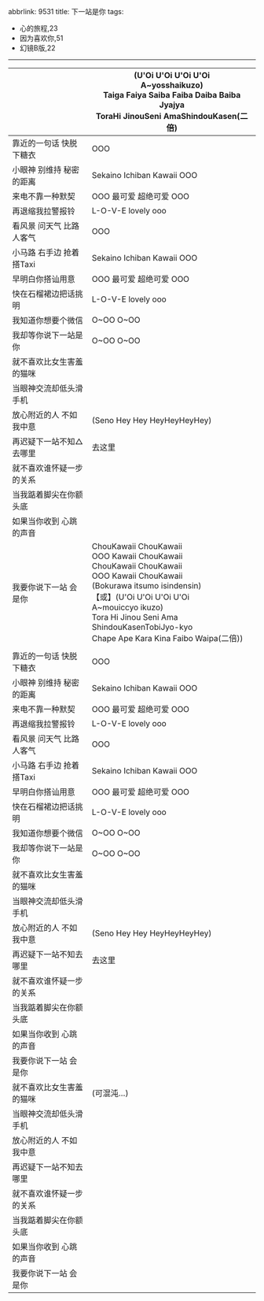 abbrlink: 9531
title: 下一站是你
tags:
  - 心的旅程,23
  - 因为喜欢你,51
  - 幻镜B版,22
---
|      |(U'Oi U'Oi U'Oi U'Oi<br>A~yosshaikuzo)<br>Taiga Faiya Saiba Faiba Daiba Baiba Jyajya<br>ToraHi JinouSeni AmaShindouKasen(二倍)|
|--|--|
|靠近的一句话 快脱下糖衣|OOO|
|小眼神 别维持 秘密的距离|Sekaino Ichiban Kawaii OOO|
|来电不靠一种默契|OOO 最可爱 超绝可爱 OOO|
|再退缩我拉警报铃|L-O-V-E lovely ooo|
|看风景 问天气 比路人客气|OOO|
|小马路 右手边 抢着搭Taxi|Sekaino Ichiban Kawaii OOO|
|早明白你搭讪用意|OOO 最可爱 超绝可爱 OOO|
|快在石榴裙边把话挑明|L-O-V-E lovely ooo|
|我知道你想要个微信|O~OO O~OO|
|我却等你说下一站是你|O~OO O~OO|
|就不喜欢比女生害羞的猫咪|      |
|当眼神交流却低头滑手机|      |
|放心附近的人 不如我中意|(Seno Hey Hey HeyHeyHeyHey)|
|再迟疑下一站不知△去哪里|去这里|
|就不喜欢谁怀疑一步的关系|      |
|当我踮着脚尖在你额头底|      |
|如果当你收到 心跳的声音|      |
|我要你说下一站 会是你|ChouKawaii ChouKawaii<br>OOO Kawaii ChouKawaii<br>ChouKawaii ChouKawaii<br>OOO Kawaii ChouKawaii<br>(Bokurawa itsumo isindensin)<br>【或】(U'Oi U'Oi U'Oi U'Oi<br>A~mouiccyo ikuzo)<br>Tora Hi Jinou Seni Ama ShindouKasenTobiJyo-kyo<br>Chape Ape Kara Kina Faibo Waipa(二倍))|
|      |      |
|靠近的一句话 快脱下糖衣|OOO|
|小眼神 别维持 秘密的距离|Sekaino Ichiban Kawaii OOO|
|来电不靠一种默契|OOO 最可爱 超绝可爱 OOO|
|再退缩我拉警报铃|L-O-V-E lovely ooo|
|看风景 问天气 比路人客气|OOO|
|小马路 右手边 抢着搭Taxi|Sekaino Ichiban Kawaii OOO|
|早明白你搭讪用意|OOO 最可爱 超绝可爱 OOO|
|快在石榴裙边把话挑明|L-O-V-E lovely ooo|
|我知道你想要个微信|O~OO O~OO|
|我却等你说下一站是你|O~OO O~OO|
|就不喜欢比女生害羞的猫咪|      |
|当眼神交流却低头滑手机|      |
|放心附近的人 不如我中意|(Seno Hey Hey HeyHeyHeyHey)|
|再迟疑下一站不知去哪里|去这里|
|就不喜欢谁怀疑一步的关系|      |
|当我踮着脚尖在你额头底|      |
|如果当你收到 心跳的声音|      |
|我要你说下一站 会是你|      |
|就不喜欢比女生害羞的猫咪|(可混沌…)|
|当眼神交流却低头滑手机|      |
|放心附近的人 不如我中意|      |
|再迟疑下一站不知去哪里|      |
|就不喜欢谁怀疑一步的关系|      |
|当我踮着脚尖在你额头底|      |
|如果当你收到 心跳的声音|      |
|我要你说下一站 会是你|      |
